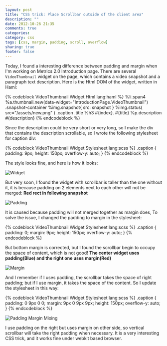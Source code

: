 ```yaml
---
layout: post
title: "CSS trick: Place Scrollbar outside of the client area"
description: ""
date: 2012-10-26 21:35
comments: true
categories: 
category: css
tags: [css, margin, padding, scroll, overflow]
sharing: true
footer: false
---
```


Today, I found a interesting difference between padding and margin when I'm working on Metrics 2.0 Introduction page. There are several `VideoThumbnail` widget on the page, which contains a video snapshot and a paragraph text description.
Here is the Html DOM of the widget, written in Haml:

{% codeblock VideoThumbnail Widget Html lang:haml %}
%li.span4
  %a.thumbnail.new(data-widget="IntroductionPage.VideoThumbnail")
    .snapshot-container
      %img.snapshot{ src: snapshot }
      %img.status( src="/assets/new.png" )
    .caption
      .title
        %h3 #{index}. #{title}
      %p.description #{description}
{% endcodeblock %}

Since the description could be very short or very long, so I make the div that contains the description scrollable, so I wrote the following stylesheet for caption div:

{% codeblock VideoThumbnail Widget Stylesheet lang:scss %}
.caption {
  padding: 9px;
  height: 150px;
  overflow-y: auto;
}
{% endcodeblock %}

The style looks fine, and here is how it looks:

![Widget](widget.png "Wiget")

But very soon, I found the widget with scrollbar is taller than the one without it, it is because padding on 2 elements next to each other will not be merged: **Red rect in following snapshot**

![Padding](padding.png "Padding")

It is caused because padding will not merged together as margin does, To solve the issue, I changed the padding to margin in the stylesheet:

{% codeblock VideoThumbnail Widget Stylesheet lang:scss %}
.caption {
  padding: 0;
  margin: 9px;
  height: 150px;
  overflow-y: auto;
}
{% endcodeblock %}

But bottom margin is corrected, but I found the scrollbar begin to occupy the space of content, which is not good! **The center widget uses padding(Blue) and the right one uses margin(Red)**

![Margin](margin.png "Margin")

And I remember if I uses padding, the scrollbar takes the space of right padding; but if I use margin, it takes the space of the content. So I update the stylesheet in this way:

{% codeblock VideoThumbnail Widget Stylesheet lang:scss %}
.caption {
  padding: 0 9px 0 0;
  margin: 9px 0 9px 9px;
  height: 150px;
  overflow-y: auto;
}
{% endcodeblock %}

![Padding Margin Mixing](padding_margin_mixing.png "Padding Margin Mixing")

I use padding on the right but uses margin on other side, so vertical scrollbar will take the right padding when necessary. It is a very interesting CSS trick, and it works fine under webkit based browser.